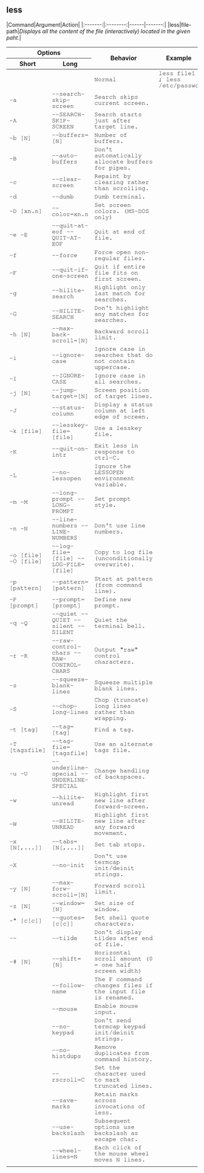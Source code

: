 ## **less**

|Command|Argument|Action|
|:-------:|:--------:|------|-------:|
|less|file-path|*Displays all the content of the file (interactively) located in the given paht.*|

<table>
    <thead>
        <tr>
            <th colspan="2">Options</th>
            <th rowspan="2">Behavior</th>
            <th rowspan="2">Example</th>
        </tr>
        <tr>
            <th>Short</th>
            <th>Long</th>
        </tr>
    </thead>
    <tbody style="font-family: FreeMono, monospace;">
        <tr>
            <td></td>
            <td></td>
            <td>Normal</td>
            <td>less file1 ; less /etc/passwd</td>
        </tr>
        <tr>
            <td>-a</td>
            <td>--search-skip-screen</td>
            <td>Search skips current screen.</td>
            <td></td>
        </tr>
        <tr>
            <td>-A</td>
            <td>--SEARCH-SKIP-SCREEN</td>
            <td>Search starts just after target line.</td>
            <td></td>
        </tr>
        <tr>
            <td>-b [N]</td>
            <td>--buffers=[N]</td>
            <td>Number of buffers.</td>
            <td></td>
        </tr>
        <tr>
            <td>-B</td>
            <td>--auto-buffers</td>
            <td>Don't automatically allocate buffers for pipes.</td>
            <td></td>
        </tr>
        <tr>
            <td>-c</td>
            <td>--clear-screen</td>
            <td>Repaint by clearing rather than scrolling.</td>
            <td></td>
        </tr>
        <tr>
            <td>-d</td>
            <td>--dumb</td>
            <td>Dumb terminal.</td>
            <td></td>
        </tr>
        <tr>
            <td>-D [xn.n]</td>
            <td>--color=xn.n</td>
            <td>Set screen colors. (MS-DOS only)</td>
            <td></td>
        </tr>
        <tr>
            <td>-e  -E</td>
            <td>--quit-at-eof  --QUIT-AT-EOF</td>
            <td>Quit at end of file.</td>
            <td></td>
        </tr>
        <tr>
            <td>-f</td>
            <td>--force</td>
            <td>Force open non-regular files.</td>
            <td></td>
        </tr>
        <tr>
            <td>-F</td>
            <td>--quit-if-one-screen</td>
            <td>Quit if entire file fits on first screen.</td>
            <td></td>
        </tr>
        <tr>
            <td>-g</td>
            <td>--hilite-search</td>
            <td>Highlight only last match for searches.</td>
            <td></td>
        </tr>
        <tr>
            <td>-G</td>
            <td>--HILITE-SEARCH</td>
            <td>Don't highlight any matches for searches.</td>
            <td></td>
        </tr>
        <tr>
            <td>-h [N]</td>
            <td>--max-back-scroll=[N]</td>
            <td>Backward scroll limit.</td>
            <td></td>
        </tr>
        <tr>
            <td>-i</td>
            <td>--ignore-case</td>
            <td>Ignore case in searches that do not contain uppercase.</td>
            <td></td>
        </tr>
        <tr>
            <td>-I</td>
            <td>--IGNORE-CASE</td>
            <td>Ignore case in all searches.</td>
            <td></td>
        </tr>
        <tr>
            <td>-j [N]</td>
            <td>--jump-target=[N]</td>
            <td>Screen position of target lines.</td>
            <td></td>
        </tr>
        <tr>
            <td>-J</td>
            <td>--status-column</td>
            <td>Display a status column at left edge of screen.</td>
            <td></td>
        </tr>
        <tr>
            <td>-k [file]</td>
            <td>--lesskey-file=[file]</td>
            <td>Use a lesskey file.</td>
            <td></td>
        </tr>
        <tr>
            <td>-K</td>
            <td>--quit-on-intr</td>
            <td>Exit less in response to ctrl-C.</td>
            <td></td>
        </tr>
        <tr>
            <td>-L</td>
            <td>--no-lessopen</td>
            <td>Ignore the LESSOPEN environment variable.</td>
            <td></td>
        </tr>
        <tr>
            <td>-m  -M</td>
            <td>--long-prompt  --LONG-PROMPT</td>
            <td>Set prompt style.</td>
            <td></td>
        </tr>
        <tr>
            <td>-n  -N</td>
            <td>--line-numbers  --LINE-NUMBERS</td>
            <td>Don't use line numbers.</td>
            <td></td>
        </tr>
        <tr>
            <td>-o [file]  -O [file]</td>
            <td>--log-file=[file]  --LOG-FILE=[file]</td>
            <td>Copy to log file (unconditionally overwrite).</td>
            <td></td>
        </tr>
        <tr>
            <td>-p [pattern]</td>
            <td>--pattern=[pattern]</td>
            <td>Start at pattern (from command line).</td>
            <td></td>
        </tr>
        <tr>
            <td>-P [prompt]</td>
            <td>--prompt=[prompt]</td>
            <td>Define new prompt.</td>
            <td></td>
        </tr>
        <tr>
            <td>-q  -Q</td>
            <td>--quiet  --QUIET  --silent --SILENT</td>
            <td>Quiet the terminal bell.</td>
            <td></td>
        </tr>
        <tr>
            <td>-r  -R</td>
            <td>--raw-control-chars  --RAW-CONTROL-CHARS</td>
            <td>Output "raw" control characters.</td>
            <td></td>
        </tr>
        <tr>
            <td>-s</td>
            <td>--squeeze-blank-lines</td>
            <td>Squeeze multiple blank lines.</td>
            <td></td>
        </tr>
        <tr>
            <td>-S</td>
            <td>--chop-long-lines</td>
            <td>Chop (truncate) long lines rather than wrapping.</td>
            <td></td>
        </tr>
        <tr>
            <td>-t [tag]</td>
            <td>--tag=[tag]</td>
            <td>Find a tag.</td>
            <td></td>
        </tr>
        <tr>
            <td>-T [tagsfile]</td>
            <td>--tag-file=[tagsfile]</td>
            <td>Use an alternate tags file.</td>
            <td></td>
        </tr>
        <tr>
            <td>-u  -U</td>
            <td>--underline-special  --UNDERLINE-SPECIAL</td>
            <td>Change handling of backspaces.</td>
            <td></td>
        </tr>
        <tr>
            <td>-w</td>
            <td>--hilite-unread</td>
            <td>Highlight first new line after forward-screen.</td>
            <td></td>
        </tr>
        <tr>
            <td>-W</td>
            <td>--HILITE-UNREAD</td>
            <td>Highlight first new line after any forward movement.</td>
            <td></td>
        </tr>
        <tr>
            <td>-x [N[,...]]</td>
            <td>--tabs=[N[,...]]</td>
            <td>Set tab stops.</td>
            <td></td>
        </tr>
        <tr>
            <td>-X</td>
            <td>--no-init</td>
            <td>Don't use termcap init/deinit strings.</td>
            <td></td>
        </tr>
        <tr>
            <td>-y [N]</td>
            <td>--max-forw-scroll=[N]</td>
            <td>Forward scroll limit.</td>
            <td></td>
        </tr>
        <tr>
            <td>-z [N]</td>
            <td>--window=[N]</td>
            <td>Set size of window.</td>
            <td></td>
        </tr>
        <tr>
            <td>-" [c[c]]</td>
            <td>--quotes=[c[c]]</td>
            <td>Set shell quote characters.</td>
            <td></td>
        </tr>
        <tr>
            <td>-~</td>
            <td>--tilde</td>
            <td>Don't display tildes after end of file.</td>
            <td></td>
        </tr>
        <tr>
            <td>-# [N]</td>
            <td>--shift=[N]</td>
            <td>Horizontal scroll amount (0 = one half screen width)</td>
            <td></td>
        </tr>
        <tr>
            <td></td>
            <td>--follow-name</td>
            <td>The F command changes files if the input file is renamed.</td>
            <td></td>
        </tr>
        <tr>
            <td></td>
            <td>--mouse</td>
            <td>Enable mouse input.</td>
            <td></td>
        </tr>
        <tr>
            <td></td>
            <td>--no-keypad</td>
            <td>Don't send termcap keypad init/deinit strings.</td>
            <td></td>
        </tr>
        <tr>
            <td></td>
            <td>--no-histdups</td>
            <td>Remove duplicates from command history.</td>
            <td></td>
        </tr>
        <tr>
            <td></td>
            <td>--rscroll=C</td>
            <td>Set the character used to mark truncated lines.</td>
            <td></td>
        </tr>
        <tr>
            <td></td>
            <td>--save-marks</td>
            <td>Retain marks across invocations of less.</td>
            <td></td>
        </tr>
        <tr>
            <td></td>
            <td>--use-backslash</td>
            <td>Subsequent options use backslash as escape char.</td>
            <td></td>
        </tr>
        <tr>
            <td></td>
            <td>--wheel-lines=N</td>
            <td>Each click of the mouse wheel moves N lines.</td>
            <td></td>
        </tr>
        <tr>
            <td></td>
            <td></td>
            <td></td>
            <td></td>
        </tr>
    </tbody>
</table>







